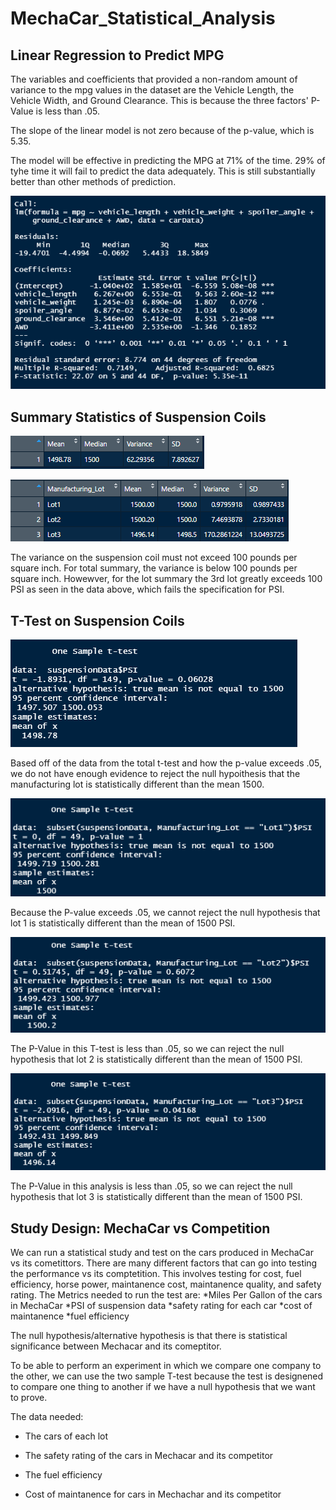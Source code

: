 # MechaCar_Statistical_Analysis

## Linear Regression to Predict MPG
  The variables and coefficients that provided a non-random amount of variance to the mpg values in the dataset are  the Vehicle Length, the Vehicle Width, and Ground Clearance. This is because the three factors' P-Value is less than .05.
  
  The slope of the linear model is not zero because of the p-value, which is 5.35.
  
  The model will be effective in predicting the MPG at 71% of the time. 29% of tyhe time it will fail to predict the data adequately. This is still substantially better than other methods of prediction.
  
![Statistical Analysis](https://github.com/tlin41390/MechaCar_Statistical_Analysis/blob/main/StatisticsPhotos/statistcalAnalysis.png)

## Summary Statistics of Suspension Coils

![Total Summary](https://github.com/tlin41390/MechaCar_Statistical_Analysis/blob/main/StatisticsPhotos/total_summary.png)

![Lot Summary](https://github.com/tlin41390/MechaCar_Statistical_Analysis/blob/main/StatisticsPhotos/lot_summary.png)

  The variance on the suspension coil must not exceed 100 pounds per square inch. For total summary, the variance is below 100 pounds per square inch. Howewver, for the lot summary the 3rd lot greatly exceeds 100 PSI as seen in the data above, which fails the specification for PSI.
  
## T-Test on Suspension Coils
 
![Total](https://github.com/tlin41390/MechaCar_Statistical_Analysis/blob/main/StatisticsPhotos/t-test.png)

  Based off of the data from the total t-test and how the p-value exceeds .05, we do not have enough evidence to reject the null hypoithesis that the manufacturing lot is statistically different than the mean 1500.
 
![Lot 1](https://github.com/tlin41390/MechaCar_Statistical_Analysis/blob/main/StatisticsPhotos/t-test1.png)

  Because the P-value exceeds .05, we cannot reject the null hypothesis that lot 1 is statistically different than the mean of 1500 PSI.
  
![Lot 2](https://github.com/tlin41390/MechaCar_Statistical_Analysis/blob/main/StatisticsPhotos/t-test2.png)

  The P-Value in this T-test is less than .05, so we can reject the null hypothesis that lot 2 is statistically different than the mean of 1500 PSI.
  
![Lot 3](https://github.com/tlin41390/MechaCar_Statistical_Analysis/blob/main/StatisticsPhotos/t-test3.png)

  The P-Value in this analysis is less than .05, so we can reject the null hypothesis that lot 3 is statistically different than the mean of 1500 PSI.
  
 ## Study Design: MechaCar vs Competition
 
 We can run a statistical study and test on the cars produced in MechaCar vs its cometittors. There are many different factors that can go into testing the performance vs its comptetition. This involves testing for cost, fuel efficiency, horse power, maintanence cost, maintanence quality, and safety rating.
  The Metrics needed to run the test are:
    *Miles Per Gallon of the cars in MechaCar
    *PSI of suspension data
    *safety rating for each car
    *cost of maintanence
    *fuel efficiency
    
 The null hypothesis/alternative hypothesis is that there is statistical significance between Mechacar and its comeptitor.
 
 To be able to perform an experiment in which we compare one company to the other, we can use the two sample T-test because the test is designened to compare one thing to another if we have a null hypothesis that we want to prove.
 
 The data needed:
  * The cars of each lot
 
  * The safety rating of the cars in Mechacar and its competitor
  
  * The fuel efficiency
 
  * Cost of maintanence for cars in Mechachar and its competitor
